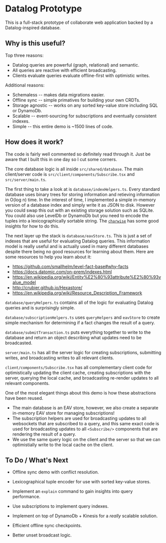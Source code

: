 # Datalog Prototype

This is a full-stack prototype of collaborate web application backed by a Datalog-inspired database.

## Why is this useful?

Top three reasons:
- Datalog queries are powerful (graph, relational) and semantic.
- All queries are reactive with efficient broadcasting.
- Clients evaluate queries evaluate offline-first with optimistic writes.

Additional reasons:
- Schemaless -- makes data migrations easier.
- Offline sync -- simple primatives for building your own CRDTs.
- Storage agnostic -- works on any sorted key-value store including SQL or DynamoDb.
- Scalable -- event-sourcing for subscriptions and eventually consistent indexes.
- Simple -- this entire demo is ~1500 lines of code.

## How does it work?

The code is fairly well commented so definitely read through it. Just be aware that I built this in one day so I cut some corners.

The core database logic is all inside `src/shared/database`. The main client/server code is `src/client/components/Subscribe.tsx` and `src/server/main.ts`.

The first thing to take a look at is `database/indexHelpers.ts`. Every standard database uses binary trees for storing information and retieving information in O(log n) time. In the interest of time, I implemented a simple in-memory version of a database index and simply write it as JSON to disk. However you could swap this out with an existing storage solution such as SQLite. You could also use LevelDb or DynamoDb but you need to encode the tuples into a lexicographically sortable string. The [`charwise`](https://github.com/dominictarr/charwise) has some good insights for how to do this.

The next layer up the stack is `database/eavStore.ts`. This is just a set of indexes that are useful for evaluating Datalog queries. This information model is really useful and is actually used in many different databases despite there being no good resources for learning about them. Here are some resources to help you learn about it:
- https://github.com/smallhelm/level-fact-base#why-facts
- https://docs.datomic.com/on-prem/indexes.html
- https://en.wikipedia.org/wiki/Entity%E2%80%93attribute%E2%80%93value_model
- http://crubier.github.io/Hexastore/
- https://en.wikipedia.org/wiki/Resource_Description_Framework

`database/queryHelpers.ts` contains all of the logic for evaluating Datalog queries and is surprisingly simple.

`database/subscriptionHelpers.ts` uses `queryHelpers` and `eavStore` to create simple mechanism for determining if a fact changes the result of a query.

`database/submitTransaction.ts` puts everything together to write to the database and return an object describing what updates need to be broadcasted.

`server/main.ts` has all the server logic for creating subscriptions, submitting writes, and broadcasting writes to all relevant clients.

`client/components/Subscribe.tsx` has all complementary client code for optimistically updating the client cache, creating subscriptions with the server, querying the local cache, and broadcasting re-render updates to all relevant components.

One of the most elegant things about this demo is how these abstractions have been reused.
- The main database is an EAV store, however, we also create a separate in-memory EAV store for managing subscriptions!
- The subscription helpers are used for broadcasting updates to all websockets that are subscribed to a query, and this same exact code is used for broadcasting updates to all `<Subscribe/>` components that are rendering the result of a query.
- We use the same query logic on the client and the server so that we can optimistially write to the local cache on the client.

## To Do / What's Next

- Offline sync demo with conflict resolution.
- Lexicographical tuple encoder for use with sorted key-value stores.
- Implement an `explain` command to gain insights into query performance.
- Use subscriptions to implement query indexes.
- Implement on top of DynamoDb + Kinesis for a *really* scalable solution.

- Efficient offline sync checkpoints.
- Better unset broadcast logic.
